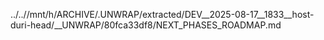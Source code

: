 ../..//mnt/h/ARCHIVE/.UNWRAP/extracted/DEV__2025-08-17__1833__host-duri-head/__UNWRAP/80fca33df8/NEXT_PHASES_ROADMAP.md